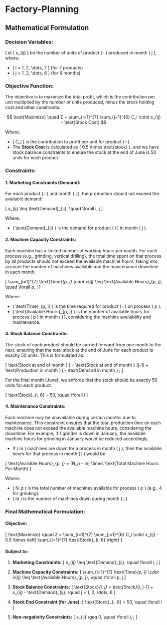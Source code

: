 # Factory-Planning

## Mathematical Formulation

### Decision Variables:
Let \( x_{ij} \) be the number of units of product \( i \) produced in month \( j \), where:
- \( i = 1, 2, \dots, 7 \) (for 7 products)
- \( j = 1, 2, \dots, 6 \) (for 6 months)

### Objective Function:
The objective is to maximize the total profit, which is the contribution per unit multiplied by the number of units produced, minus the stock holding cost and other constraints.

$$
\text{Maximize} \quad Z = \sum_{i=1}^{7} \sum_{j=1}^{6} C_i \cdot x_{ij} - \text{Stock Cost}
$$

Where:
- \( C_i \) is the contribution to profit per unit for product \( i \).
- The **Stock Cost** is calculated as \( 0.5 \times \text{stock} \), and we have stock balance constraints to ensure the stock at the end of June is 50 units for each product.

### Constraints:

#### 1. **Marketing Constraints (Demand)**:
For each product \( i \) and month \( j \), the production should not exceed the available demand:

\[
x_{ij} \leq \text{Demand}_{ij}, \quad \forall i, j
\]

Where:
- \( \text{Demand}_{ij} \) is the demand for product \( i \) in month \( j \).

#### 2. **Machine Capacity Constraints**:
Each machine has a limited number of working hours per month. For each process (e.g., grinding, vertical drilling), the total time spent on that process by all products should not exceed the available machine hours, taking into account the number of machines available and the maintenance downtime in each month.

\[
\sum_{i=1}^{7} \text{Time}_{p, i} \cdot x_{ij} \leq \text{Available Hours}_{p, j}, \quad \forall p, j
\]

Where:
- \( \text{Time}_{p, i} \) is the time required for product \( i \) on process \( p \).
- \( \text{Available Hours}_{p, j} \) is the number of available hours for process \( p \) in month \( j \), considering the machine availability and maintenance.

#### 3. **Stock Balance Constraints**:
The stock of each product should be carried forward from one month to the next, ensuring that the total stock at the end of June for each product is exactly 50 units. This is formulated as:

\[
\text{Stock at end of month } j = \text{Stock at end of month } (j-1) + \text{Production in month } j - \text{Demand in month } j
\]

For the final month (June), we enforce that the stock should be exactly 50 units for each product:

\[
\text{Stock}_{i, 6} = 50, \quad \forall i
\]

#### 4. **Maintenance Constraints**:
Each machine may be unavailable during certain months due to maintenance. This constraint ensures that the total production time on each machine does not exceed the available machine hours, considering the downtime. For example, if 1 grinder is down in January, the available machine hours for grinding in January would be reduced accordingly.

- If \( m \) machines are down for a process in month \( j \), then the available hours for that process in month \( j \) would be:

\[
\text{Available Hours}_{p, j} = (N_p - m) \times \text{Total Machine Hours Per Month}
\]

Where:
- \( N_p \) is the total number of machines available for process \( p \) (e.g., 4 for grinding).
- \( m \) is the number of machines down during month \( j \).

### Final Mathematical Formulation:

#### **Objective:**
\[
\text{Maximize} \quad Z = \sum_{i=1}^{7} \sum_{j=1}^{6} C_i \cdot x_{ij} - 0.5 \times \left( \sum_{i=1}^{7} \text{Stock}_{i, 6} \right)
\]

#### **Subject to:**

1. **Marketing Constraints:**
\[
x_{ij} \leq \text{Demand}_{ij}, \quad \forall i, j
\]

2. **Machine Capacity Constraints:**
\[
\sum_{i=1}^{7} \text{Time}_{p, i} \cdot x_{ij} \leq \text{Available Hours}_{p, j}, \quad \forall p, j
\]

3. **Stock Balance Constraints:**
\[
\text{Stock}_{i, j} = \text{Stock}_{i, j-1} + x_{ij} - \text{Demand}_{ij}, \quad j = 1, 2, \dots, 6
\]

4. **Stock End Constraint (for June):**
\[
\text{Stock}_{i, 6} = 50, \quad \forall i
\]

5. **Non-negativity Constraints:**
\[
x_{ij} \geq 0, \quad \forall i, j
\]
